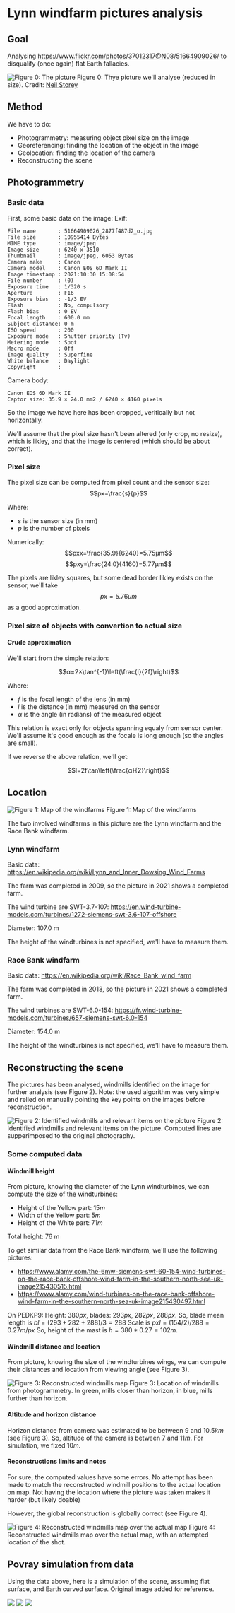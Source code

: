 # Lynn windfarm pictures analysis

## Goal

Analysing https://www.flickr.com/photos/37012317@N08/51664909026/ to disqualify (once again) flat Earth fallacies.

![Figure 0: The picture](data/original_1200.jpg)
Figure 0: Thye picture we'll analyse (reduced in size). Credit: [Neil Storey](
    https://www.flickr.com/photos/37012317@N08/)

## Method
We have to do:
- Photogrammetry: measuring object pixel size on the image
- Georeferencing: finding the location of the object in the image
- Geolocation: finding the location of the camera
- Reconstructing the scene

## Photogrammetry

### Basic data
First, some basic data on the image:
Exif:
```
File name       : 51664909026_2877f487d2_o.jpg
File size       : 10955414 Bytes
MIME type       : image/jpeg
Image size      : 6240 x 3510
Thumbnail       : image/jpeg, 6053 Bytes
Camera make     : Canon
Camera model    : Canon EOS 6D Mark II
Image timestamp : 2021:10:30 15:08:54
File number     : (0)
Exposure time   : 1/320 s
Aperture        : F16
Exposure bias   : -1/3 EV
Flash           : No, compulsory
Flash bias      : 0 EV
Focal length    : 600.0 mm
Subject distance: 0 m
ISO speed       : 200
Exposure mode   : Shutter priority (Tv)
Metering mode   : Spot
Macro mode      : Off
Image quality   : Superfine
White balance   : Daylight
Copyright       : 
```

Camera body:
```
Canon EOS 6D Mark II
Captor size: 35.9 × 24.0 mm2 / 6240 × 4160 pixels
```
So the image we have here has been cropped, veritically but not horizontally.

We'll assume that the pixel size hasn't been altered (only crop, no resize), which is likley, and that the image is centered (which should be about correct).


### Pixel size

The pixel size can be computed from pixel count and the sensor size:
$$px=\frac{s}{p}$$

Where:
- $s$ is the sensor size (in mm)
- $p$ is the number of pixels

Numerically:
$$pxx=\frac{35.9}{6240}=5.75μm$$
$$pxy=\frac{24.0}{4160}=5.77μm$$

The pixels are likley squares, but some dead border likley exists on the sensor, we'll take $$px=5.76μm$$ as a good approximation.

### Pixel size of objects with convertion to actual size

#### Crude approximation

We'll start from the simple relation:

$$α=2×\tan^{-1}\left(\frac{l}{2f}\right)$$

Where:
- $f$ is the focal length of the lens (in mm)
- $l$ is the distance (in mm) measured on the sensor
- $α$ is the angle (in radians) of the measured object

This relation is exact only for objects spanning equaly from sensor center. We'll assume it's good enough as the focale is long enough (so the angles are small).


If we reverse the above relation, we'll get:

$$l=2f\tan\left(\frac{α}{2}\right)$$


## Location

![Figure 1: Map of the windfarms](data/windfarms_map.jpg)
Figure 1: Map of the windfarms

The two involved windfarms in this picture are the Lynn windfarm and the Race Bank windfarm.

### Lynn windfarm
Basic data:
https://en.wikipedia.org/wiki/Lynn_and_Inner_Dowsing_Wind_Farms

The farm was completed in 2009, so the picture in 2021 shows a completed farm.

The wind turbine are SWT-3.7-107:
https://en.wind-turbine-models.com/turbines/1272-siemens-swt-3.6-107-offshore

Diameter: 107.0 m

The height of the windturbines is not specified, we'll have to measure them.

### Race Bank windfarm

Basic data:
https://en.wikipedia.org/wiki/Race_Bank_wind_farm

The farm was completed in 2018, so the picture in 2021 shows a completed farm.

The wind turbines are SWT-6.0-154:
https://fr.wind-turbine-models.com/turbines/657-siemens-swt-6.0-154

Diameter: 154.0 m

The height of the windturbines is not specified, we'll have to measure them.

## Reconstructing the scene

The pictures has been analysed, windmills identified on the image for further analysis (see Figure 2). Note: the used algorithm was very simple and relied on manually pointing the key points on the images before reconstruction.

![Figure 2: Identified windmills and relevant items on the picture](data/windmill_scene_ok.jpg)
Figure 2: Identified windmills and relevant items on the picture. Computed lines are supperimposed to the original photography.


### Some computed data

#### Windmill height

From picture, knowing the diameter of the Lynn windturbines, we can compute the size of the windturbines:
- Height of the Yellow part: $15 m$
- Width of the Yellow part:  $5 m$
- Height of the White part: $71 m$

Total height: 76 m

To get similar data from the Race Bank windfarm, we'll use the following pictures:
- https://www.alamy.com/the-6mw-siemens-swt-60-154-wind-turbines-on-the-race-bank-offshore-wind-farm-in-the-southern-north-sea-uk-image215430515.html
- https://www.alamy.com/wind-turbines-on-the-race-bank-offshore-wind-farm-in-the-southern-north-sea-uk-image215430497.html

On PEDKP9: Height: $380 px$, blades: $293 px$, $282 px$, $288 px$.
So, blade mean length is $bl=(293+282+288)/3=288$
Scale is $pxl=(154/2)/288=0.27 m/px$
So, height of the mast is $h=380*0.27=102 m$.

#### Windmill distance and location

From picture, knowing the size of the windturbines wings, we can compute their distances and location from viewing angle (see Figure 3).

![Figure 3: Reconstructed windmills map](data/windmill_map.jpg)
Figure 3: Location of windmills from photogrammetry. In green, mills closer than horizon, in blue, mills further than horizon.

#### Altitude and horizon distance

Horizon distance from camera was estimated to be between $9$ and $10.5 km$ (see Figure 3).
So, altitude of the camera is between $7$ and $11 m$. For simulation, we fixed $10 m$.

#### Reconstructions limits and notes

For sure, the computed values have some errors. No attempt has been made to match the reconstructed windmill positions to the actual location on map.
Not having the location where the picture was taken makes it harder (but likely doable)

However, the global reconstruction is globally correct (see Figure 4).

![Figure 4: Reconstructed windmills map over the actual map](data/windmill_map_reconstructed.jpg)
Figure 4: Reconstructed windmills map over the actual map, with an attempted location of the shot.

## Povray simulation from data

Using the data above, here is a simulation of the scene, assuming flat surface, and Earth curved surface. Original image added for reference.

![](data/pov_flat.jpg)
![](data/org.jpg)
![](data/pov_globe_1200.jpg)
